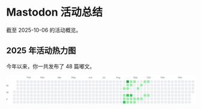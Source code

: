 # Mastodon 活动总结

截至 2025-10-06 的活动概览。

## 2025 年活动热力图

今年以来，你一共发布了 48 篇嘟文。

![Activity Heatmap](./heatmap.svg)